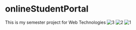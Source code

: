 # onlineStudentPortal
This is my semester project for Web Technologies
![3](https://github.com/atifkhan77/onlineStudentPortal/assets/90444618/424a5c89-abad-4823-bcc5-94265e88bea3)
![2](https://github.com/atifkhan77/onlineStudentPortal/assets/90444618/0086ccb4-0ce9-4485-abff-41ad0d6e7d73)
![1](https://github.com/atifkhan77/onlineStudentPortal/assets/90444618/98799838-1beb-4fdd-b42b-66f8e1b53c6a)
